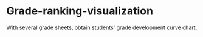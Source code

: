 # Grade-ranking-visualization
With several grade sheets, obtain students' grade development curve chart.
